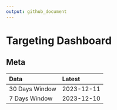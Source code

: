 ```yaml
---
output: github_document
---
```


# Targeting Dashboard



## Meta


|Data           |Latest     |
|:--------------|:----------|
|30 Days Window |2023-12-11 |
|7 Days Window  |2023-12-10 |
